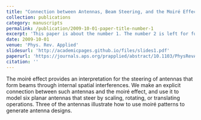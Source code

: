 ```yaml
---
title: "Connection between Antennas, Beam Steering, and the Moiré Effect"
collection: publications
category: manuscripts
permalink: /publication/2009-10-01-paper-title-number-1
excerpt: 'This paper is about the number 1. The number 2 is left for future work.'
date: 2009-10-01
venue: 'Phys. Rev. Applied'
slidesurl: 'http://academicpages.github.io/files/slides1.pdf'
paperurl: 'https://journals.aps.org/prapplied/abstract/10.1103/PhysRevApplied.17.034008'
citation: ''
---
```


The moiré effect provides an interpretation for the steering of antennas that form beams through internal spatial interferences. We make an explicit connection between such antennas and the moiré effect, and use it to model six planar antennas that steer by scaling, rotating, or translating operations. Three of the antennas illustrate how to use moiré patterns to generate antenna designs.